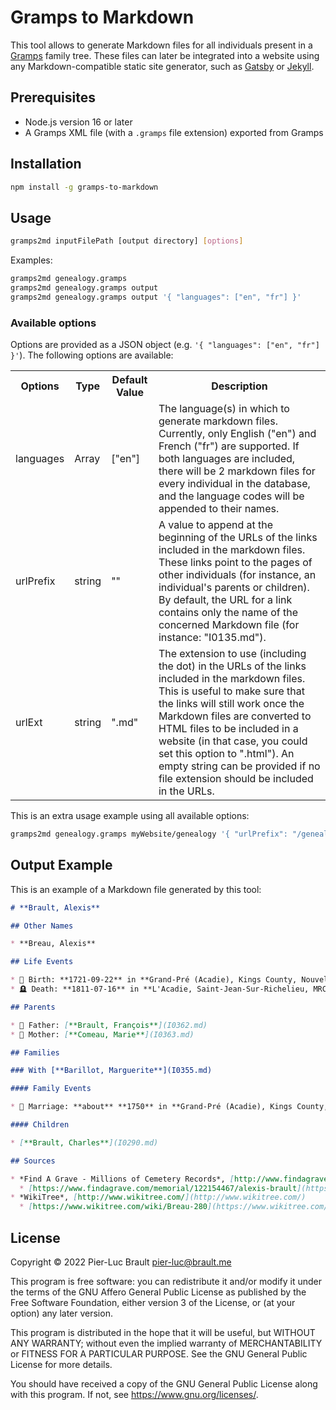 # Gramps to Markdown

This tool allows to generate Markdown files for all individuals present in a [Gramps](https://gramps-project.org/) family tree. These
files can later be integrated into a website using any
Markdown-compatible static site generator, such as [Gatsby](https://www.gatsbyjs.com/)
or [Jekyll](https://jekyllrb.com/).

## Prerequisites

* Node.js version 16 or later
* A Gramps XML file (with a `.gramps` file extension) exported from Gramps

## Installation

```sh
npm install -g gramps-to-markdown
```

## Usage

```sh
gramps2md inputFilePath [output directory] [options]
```

Examples:

```sh
gramps2md genealogy.gramps
gramps2md genealogy.gramps output
gramps2md genealogy.gramps output '{ "languages": ["en", "fr"] }'
```

### Available options

Options are provided as a JSON object (e.g. `'{ "languages": ["en", "fr"] }'`). The following options are available:

<table>
  <tr>
    <th>Options</th>
    <th>Type</th>
    <th>Default Value</th>
    <th>Description</th>
  </tr>
  <tr>
    <td>languages</td>
    <td>Array</td>
    <td>["en"]</td>
    <td>
      The language(s) in which to generate markdown files. Currently, only English ("en") and French ("fr") are supported.
      If both languages are included, there will be 2 markdown files for every individual in the database, and the
      language codes will be appended to their names.
    </td>
  </tr>
  <tr>
    <td>urlPrefix</td>
    <td>string</td>
    <td>""</td>
    <td>
      A value to append at the beginning of the URLs of the links
      included in the markdown files. These links point to the pages
      of other individuals (for instance, an individual's parents
      or children). By default, the URL for a link contains only the name
      of the concerned Markdown file (for instance: "I0135.md").
    </td>
  </tr>
  <tr>
    <td>urlExt</td>
    <td>string</td>
    <td>".md"</td>
    <td>
      The extension to use (including the dot) in the URLs of the links included in the
      markdown files. This is useful to make sure that the links
      will still work once the Markdown files are converted to HTML files
      to be included in a website (in that case, you could set this option
      to ".html"). An empty string can be provided if no file extension should
      be included in the URLs.
    </td>
  </tr>  
</table>

This is an extra usage example using all available options:

```sh
gramps2md genealogy.gramps myWebsite/genealogy '{ "urlPrefix": "/genealogy/", "urlExt": ".html", "languages": ["en", "fr"] }'
```

## Output Example

This is an example of a Markdown file generated by this tool:

```markdown
# **Brault, Alexis**

## Other Names

* **Breau, Alexis**

## Life Events  

* 🎂 Birth: **1721-09-22** in **Grand-Pré (Acadie), Kings County, Nouvelle-Écosse, Canada**  
* 🪦 Death: **1811-07-16** in **L'Acadie, Saint-Jean-Sur-Richelieu, MRC du Haut-Richelieu, Montérégie, Québec, Canada**  

## Parents

* 👨 Father: [**Brault, François**](I0362.md)  
* 👩 Mother: [**Comeau, Marie**](I0363.md)  

## Families

### With [**Barillot, Marguerite**](I0355.md)

#### Family Events

* 💒 Marriage: **about** **1750** in **Grand-Pré (Acadie), Kings County, Nouvelle-Écosse, Canada**

#### Children

* [**Brault, Charles**](I0290.md)

## Sources

* *Find A Grave - Millions of Cemetery Records*, [http://www.findagrave.com](http://www.findagrave.com)
  * [https://www.findagrave.com/memorial/122154467/alexis-brault](https://www.findagrave.com/memorial/122154467/alexis-brault)
* *WikiTree*, [http://www.wikitree.com/](http://www.wikitree.com/)
  * [https://www.wikitree.com/wiki/Breau-280](https://www.wikitree.com/wiki/Breau-280)

```

## License

Copyright © 2022 Pier-Luc Brault <pier-luc@brault.me>

This program is free software: you can redistribute it and/or modify it under the terms of the GNU Affero General Public License as published by the Free Software Foundation, either version 3 of the License, or (at your option) any later version.

This program is distributed in the hope that it will be useful, but WITHOUT ANY WARRANTY; without even the implied warranty of MERCHANTABILITY or FITNESS FOR A PARTICULAR PURPOSE. See the GNU General Public License for more details.

You should have received a copy of the GNU General Public License along with this program. If not, see <https://www.gnu.org/licenses/>.